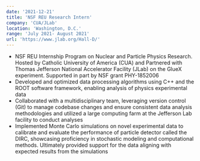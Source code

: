 ```yaml
---
date: '2021-12-21'
title: 'NSF REU Research Intern'
company: 'CUA/JLab'
location: 'Washington, D.C.'
range: 'July 2021- August 2021'
url: 'https://www.jlab.org/Hall-D/'
---
```


- NSF REU Internship Program on Nuclear and Particle Physics Research. Hosted by Catholic University of America (CUA) and Partnered with Thomas Jefferson National Accelerator Facility (JLab) on the GlueX experiment. Supported in part by NSF grant PHY-1852006
- Developed and optimized data processing algorithms using C++ and the ROOT software framework, enabling analysis of physics experimental data
- Collaborated with a multidisciplinary team, leveraging version control (Git) to manage codebase changes and ensure consistent data analysis methodologies and utilized a large computing farm at the Jefferson Lab facility to conduct analyses
- Implemented Monte Carlo simulations on novel experimental data to calibrate and evaluate the performance of particle detector called the DIRC, showcasing proficiency in stochastic modeling and computational methods. Ultimately provided support for the data aligning with expected results from the simulations
